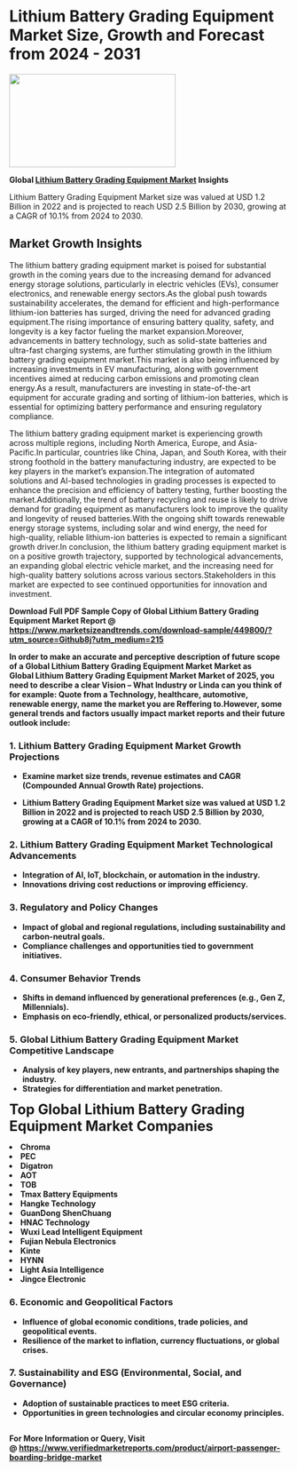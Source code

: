 <H1>Lithium Battery Grading Equipment Market Size, Growth and Forecast from 2024 - 2031</H1><img class="aligncenter size-medium wp-image-584254" src="https://thirdeyenews.in/wp-content/uploads/2024/09/Global-Market-Research-300x168.jpeg" alt="" width="300" height="168" /><p><strong>Global&nbsp;<a href="https://www.marketsizeandtrends.com/download-sample/449800/?utm_source=Github8j?utm_medium=215">Lithium Battery Grading Equipment Market</a> Insights</strong></p><p>Lithium Battery Grading Equipment Market size was valued at USD 1.2 Billion in 2022 and is projected to reach USD 2.5 Billion by 2030, growing at a CAGR of 10.1% from 2024 to 2030.</p><p><h2>Market Growth Insights</h2> <p>The lithium battery grading equipment market is poised for substantial growth in the coming years due to the increasing demand for advanced energy storage solutions, particularly in electric vehicles (EVs), consumer electronics, and renewable energy sectors.As the global push towards sustainability accelerates, the demand for efficient and high-performance lithium-ion batteries has surged, driving the need for advanced grading equipment.The rising importance of ensuring battery quality, safety, and longevity is a key factor fueling the market expansion.Moreover, advancements in battery technology, such as solid-state batteries and ultra-fast charging systems, are further stimulating growth in the lithium battery grading equipment market.This market is also being influenced by increasing investments in EV manufacturing, along with government incentives aimed at reducing carbon emissions and promoting clean energy.As a result, manufacturers are investing in state-of-the-art equipment for accurate grading and sorting of lithium-ion batteries, which is essential for optimizing battery performance and ensuring regulatory compliance.<strong></strong> </p> <p>The lithium battery grading equipment market is experiencing growth across multiple regions, including North America, Europe, and Asia-Pacific.In particular, countries like China, Japan, and South Korea, with their strong foothold in the battery manufacturing industry, are expected to be key players in the market’s expansion.The integration of automated solutions and AI-based technologies in grading processes is expected to enhance the precision and efficiency of battery testing, further boosting the market.Additionally, the trend of battery recycling and reuse is likely to drive demand for grading equipment as manufacturers look to improve the quality and longevity of reused batteries.With the ongoing shift towards renewable energy storage systems, including solar and wind energy, the need for high-quality, reliable lithium-ion batteries is expected to remain a significant growth driver.In conclusion, the lithium battery grading equipment market is on a positive growth trajectory, supported by technological advancements, an expanding global electric vehicle market, and the increasing need for high-quality battery solutions across various sectors.Stakeholders in this market are expected to see continued opportunities for innovation and investment.<strong></p><p><span class=""><strong>Download Full PDF Sample Copy of Global Lithium Battery Grading Equipment Market Report</strong> @ <a href="https://www.marketsizeandtrends.com/download-sample/449800/?utm_source=Github8j?utm_medium=215" target="_blank">https://www.marketsizeandtrends.com/download-sample/449800/?utm_source=Github8j?utm_medium=215</a></span></p><p>In order to make an accurate and perceptive description of future scope of a Global&nbsp;Lithium Battery Grading Equipment Market Market as Global&nbsp;Lithium Battery Grading Equipment Market Market of 2025, you need to describe a clear Vision &ndash; What Industry or Linda can you think of for example: Quote from a Technology, healthcare, automotive, renewable energy, name the market you are Reffering to.However, some general trends and factors usually impact market reports and their future outlook include:</p><h3>1.&nbsp;<strong>Lithium Battery Grading Equipment Market Growth Projections</strong></h3><ul><li>Examine market size trends, revenue estimates and CAGR (Compounded Annual Growth Rate) projections.</li><li><p>Lithium Battery Grading Equipment Market size was valued at USD 1.2 Billion in 2022 and is projected to reach USD 2.5 Billion by 2030, growing at a CAGR of 10.1% from 2024 to 2030.</p></li></ul><h3>2.&nbsp;<strong>Lithium Battery Grading Equipment Market Technological Advancements</strong></h3><ul><li>Integration of AI, IoT, blockchain, or automation in the industry.</li><li>Innovations driving cost reductions or improving efficiency.</li></ul><h3>3.&nbsp;<strong>Regulatory and Policy Changes</strong></h3><ul><li>Impact of global and regional regulations, including sustainability and carbon-neutral goals.</li><li>Compliance challenges and opportunities tied to government initiatives.</li></ul><h3>4.&nbsp;<strong>Consumer Behavior Trends</strong></h3><ul><li>Shifts in demand influenced by generational preferences (e.g., Gen Z, Millennials).</li><li>Emphasis on eco-friendly, ethical, or personalized products/services.</li></ul><h3>5.&nbsp;<strong>Global Lithium Battery Grading Equipment Market Competitive Landscape</strong></h3><ul><li>Analysis of key players, new entrants, and partnerships shaping the industry.</li><li>Strategies for differentiation and market penetration.</li></ul><p data-pm-slice="1 1 []"><span style="color: inherit; font-family: inherit; font-size: 25px;">Top Global Lithium Battery Grading Equipment Market Companies</span></p><div class="" data-test-id=""><p><li>Chroma</li><li> PEC</li><li> Digatron</li><li> AOT</li><li> TOB</li><li> Tmax Battery Equipments</li><li> Hangke Technology</li><li> GuanDong ShenChuang</li><li> HNAC Technology</li><li> Wuxi Lead Intelligent Equipment</li><li> Fujian Nebula Electronics</li><li> Kinte</li><li> HYNN</li><li> Light Asia Intelligence</li><li> Jingce Electronic</li></p></div><h3>6.&nbsp;<strong>Economic and Geopolitical Factors</strong></h3><ul><li>Influence of global economic conditions, trade policies, and geopolitical events.</li><li>Resilience of the market to inflation, currency fluctuations, or global crises.</li></ul><h3>7.&nbsp;<strong>Sustainability and ESG (Environmental, Social, and Governance)</strong></h3><ul><li>Adoption of sustainable practices to meet ESG criteria.</li><li>Opportunities in green technologies and circular economy principles.</li></ul><h2><strong style="font-size: 14px;">For More Information or Query, Visit @&nbsp;</strong><a style="background-color: #ffffff; font-size: 14px;" href="https://www.marketsizeandtrends.com/report/lithium-battery-grading-equipment-market/" target="_blank">https://www.verifiedmarketreports.com/product/airport-passenger-boarding-bridge-market</a></h2>